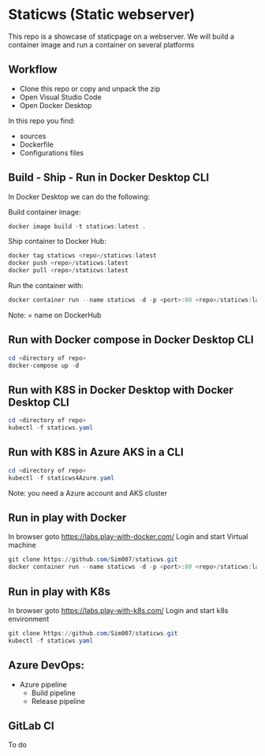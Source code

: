# Staticws (Static webserver)
This repo is a showcase of staticpage on a webserver.
We will build a container image and run a container on several platforms

## Workflow
- Clone this repo or copy and unpack the zip
- Open Visual Studio Code
- Open Docker Desktop

In this repo you find:
- sources
- Dockerfile
- Configurations files

## Build - Ship - Run in Docker Desktop CLI
In Docker Desktop we can do the following:

Build container image:
```powershell
docker image build -t staticws:latest .
```
Ship container to Docker Hub:
```powershell
docker tag staticws <repo>/staticws:latest
docker push <repo>/staticws:latest
docker pull <repo>/staticws:latest
```
Run the container with:
```powershell
docker container run --name staticws -d -p <port>:80 <repo>/staticws:latest
```
Note: <repo> = name on DockerHub

## Run with Docker compose in Docker Desktop CLI 
```powershell
cd <directory of repo>
docker-compose up -d
```

## Run with K8S in Docker Desktop with Docker Desktop CLI
```powershell
cd <directory of repo>
kubectl -f staticws.yaml
```

## Run with K8S in Azure AKS in a CLI
```powershell
cd <directory of repo>
kubectl -f staticws4Azure.yaml
```
Note: you need a Azure account and AKS cluster

## Run in play with Docker
In browser goto https://labs.play-with-docker.com/
Login and start Virtual machine
```powershell
git clone https://github.com/Sim007/staticws.git 
docker container run --name staticws -d -p <port>:80 <repo>/staticws:latest
```

## Run in play with K8s
In browser goto https://labs.play-with-k8s.com/
Login and start k8s environment
```powershell
git clone https://github.com/Sim007/staticws.git 
kubectl -f staticws.yaml
```

## Azure DevOps:
- Azure pipeline
    - Build pipeline
    - Release pipeline

## GitLab CI
To do  


